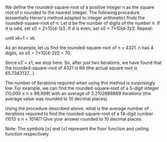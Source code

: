 
We define the rounded-square-root of a positive integer n as the square root of n rounded to the nearest integer.
The following procedure (essentially Heron's method adapted to integer arithmetic) finds the rounded-square-root of n:
Let d be the number of digits of the number n.
If d is odd, set x0 = 2&#215;10(d-1)&#8260;2.
If d is even, set x0 = 7&#215;10(d-2)&#8260;2.
Repeat:



until xk+1 = xk.

As an example, let us find the rounded-square-root of n = 4321.
n has 4 digits, so x0 = 7&#215;10(4-2)&#8260;2 = 70.


Since x2 = x1, we stop here.
So, after just two iterations, we have found that the rounded-square-root of 4321 is 66 (the actual square root is 65.7343137&#8230;).

The number of iterations required when using this method is surprisingly low.
For example, we can find the rounded-square-root of a 5-digit integer (10,000 &#8804; n &#8804; 99,999) with an average of 3.2102888889 iterations (the average value was rounded to 10 decimal places).

Using the procedure described above, what is the average number of iterations required to find the rounded-square-root of a 14-digit number (1013 &#8804; n < 1014)?
Give your answer rounded to 10 decimal places.

Note: The symbols &#8970;x&#8971; and &#8968;x&#8969; represent the floor function and ceiling function respectively.

